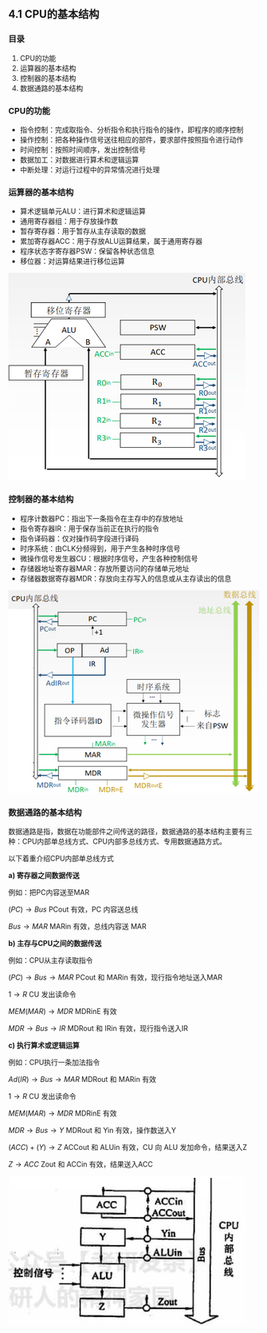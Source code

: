 ## 4.1 CPU的基本结构

### 目录

1. CPU的功能
2. 运算器的基本结构
3. 控制器的基本结构
4. 数据通路的基本结构



### CPU的功能

* 指令控制：完成取指令、分析指令和执行指令的操作，即程序的顺序控制
* 操作控制：把各种操作信号送往相应的部件，要求部件按照指令进行动作
* 时间控制：按照时间顺序，发出控制信号
* 数据加工：对数据进行算术和逻辑运算
* 中断处理：对运行过程中的异常情况进行处理



### 运算器的基本结构

* 算术逻辑单元ALU：进行算术和逻辑运算
* 通用寄存器组：用于存放操作数
* 暂存寄存器：用于暂存从主存读取的数据
* 累加寄存器ACC：用于存放ALU运算结果，属于通用寄存器
* 程序状态字寄存器PSW：保留各种状态信息
* 移位器：对运算结果进行移位运算

![image-20210904225404363](image-20210904225404363.png)



### 控制器的基本结构

* 程序计数器PC：指出下一条指令在主存中的存放地址
* 指令寄存器IR：用于保存当前正在执行的指令
* 指令译码器：仅对操作码字段进行译码
* 时序系统：由CLK分频得到，用于产生各种时序信号
* 微操作信号发生器CU：根据时序信号，产生各种控制信号
* 存储器地址寄存器MAR：存放所要访问的存储单元地址
* 存储器数据寄存器MDR：存放向主存写入的信息或从主存读出的信息

![image-20210904232408403](image-20210904232408403.png)



### 数据通路的基本结构

数据通路是指，数据在功能部件之间传送的路径，数据通路的基本结构主要有三种：CPU内部单总线方式、CPU内部多总线方式、专用数据通路方式。

以下着重介绍CPU内部单总线方式



**a) 寄存器之间数据传送**

例如：把PC内容送至MAR

$(PC) \rightarrow Bus$				PCout 有效，PC 内容送总线

$Bus \rightarrow MAR$				MARin 有效，总线内容送 MAR



**b) 主存与CPU之间的数据传送**

例如：CPU从主存读取指令

$(PC) \rightarrow Bus \rightarrow MAR$		PCout 和 MARin 有效，现行指令地址送入MAR

$1 \rightarrow R$										CU 发出读命令

$MEM(MAR) \rightarrow MDR$		MDRinE 有效

$MDR \rightarrow Bus \rightarrow IR$				MDRout 和 IRin 有效，现行指令送入IR



**c) 执行算术或逻辑运算**

例如：CPU执行一条加法指令

$Ad(IR) \rightarrow Bus \rightarrow MAR$		MDRout 和 MARin 有效

$1 \rightarrow R$											CU 发出读命令

$MEM(MAR) \rightarrow MDR$			MDRinE 有效

$MDR \rightarrow Bus \rightarrow Y$					MDRout 和 Yin 有效，操作数送入Y

$(ACC) + (Y) \rightarrow Z$					ACCout 和 ALUin 有效，CU 向 ALU 发加命令，结果送入Z

$Z \rightarrow ACC$									Zout 和 ACCin 有效，结果送入ACC



![image-20210919124333378](image-20210919124333378.png)
